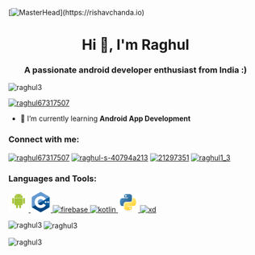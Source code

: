 [![MasterHead](https://1.bp.blogspot.com/-7A4WynwLsM...)](https://rishavchanda.io)
<h1 align="center">Hi 👋, I'm Raghul</h1>
<h3 align="center">A passionate android developer enthusiast from India :)</h3>


<p align="left"> <img src="https://komarev.com/ghpvc/?username=raghul3&label=Profile%20views&color=0e75b6&style=flat" alt="raghul3" /> </p>

<p align="left"> <a href="https://twitter.com/raghul67317507" target="blank"><img src="https://img.shields.io/twitter/follow/raghul67317507?logo=twitter&style=for-the-badge" alt="raghul67317507" /></a> </p>

- 🌱 I’m currently learning **Android App Development**

<h3 align="left">Connect with me:</h3>
<p align="left">
<a href="https://twitter.com/raghul67317507" target="blank"><img align="center" src="https://raw.githubusercontent.com/rahuldkjain/github-profile-readme-generator/master/src/images/icons/Social/twitter.svg" alt="raghul67317507" height="30" width="40" /></a>
<a href="https://linkedin.com/in/raghul-s-40794a213" target="blank"><img align="center" src="https://raw.githubusercontent.com/rahuldkjain/github-profile-readme-generator/master/src/images/icons/Social/linked-in-alt.svg" alt="raghul-s-40794a213" height="30" width="40" /></a>
<a href="https://stackoverflow.com/users/21297351" target="blank"><img align="center" src="https://raw.githubusercontent.com/rahuldkjain/github-profile-readme-generator/master/src/images/icons/Social/stack-overflow.svg" alt="21297351" height="30" width="40" /></a>
<a href="https://instagram.com/raghul1_3" target="blank"><img align="center" src="https://raw.githubusercontent.com/rahuldkjain/github-profile-readme-generator/master/src/images/icons/Social/instagram.svg" alt="raghul1_3" height="30" width="40" /></a>
</p>

<h3 align="left">Languages and Tools:</h3>
<p align="left"> <a href="https://developer.android.com" target="_blank" rel="noreferrer"> <img src="https://raw.githubusercontent.com/devicons/devicon/master/icons/android/android-original-wordmark.svg" alt="android" width="40" height="40"/> </a> <a href="https://www.w3schools.com/cpp/" target="_blank" rel="noreferrer"> <img src="https://raw.githubusercontent.com/devicons/devicon/master/icons/cplusplus/cplusplus-original.svg" alt="cplusplus" width="40" height="40"/> </a> <a href="https://firebase.google.com/" target="_blank" rel="noreferrer"> <img src="https://www.vectorlogo.zone/logos/firebase/firebase-icon.svg" alt="firebase" width="40" height="40"/> </a> <a href="https://kotlinlang.org" target="_blank" rel="noreferrer"> <img src="https://www.vectorlogo.zone/logos/kotlinlang/kotlinlang-icon.svg" alt="kotlin" width="40" height="40"/> </a> <a href="https://www.python.org" target="_blank" rel="noreferrer"> <img src="https://raw.githubusercontent.com/devicons/devicon/master/icons/python/python-original.svg" alt="python" width="40" height="40"/> </a> <a href="https://www.adobe.com/products/xd.html" target="_blank" rel="noreferrer"> <img src="https://cdn.worldvectorlogo.com/logos/adobe-xd.svg" alt="xd" width="40" height="40"/> </a> </p>

<p><img align="left" src="https://github-readme-stats.vercel.app/api/top-langs?username=raghul3&show_icons=true&locale=en&layout=compact" alt="raghul3" /></p>

<p>&nbsp;<img align="center" src="https://github-readme-stats.vercel.app/api?username=raghul3&show_icons=true&locale=en" alt="raghul3" /></p>

<p><img align="center" src="https://github-readme-streak-stats.herokuapp.com/?user=raghul3&" alt="raghul3" /></p> 
